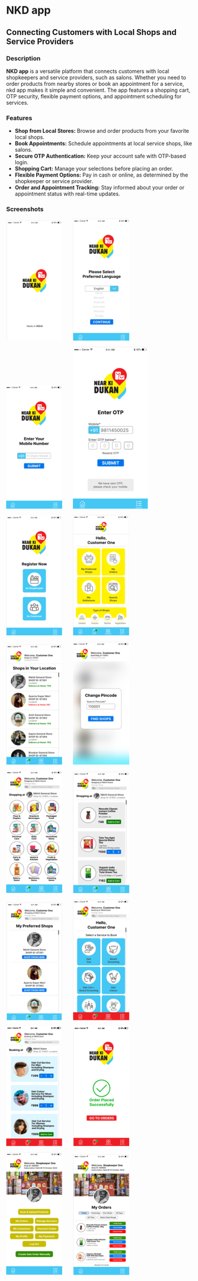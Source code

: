 # NKD app
## Connecting Customers with Local Shops and Service Providers

### Description
**NKD app** is a versatile platform that connects customers with local shopkeepers and service providers, such as salons. Whether you need to order products from nearby stores or book an appointment for a service, nkd app makes it simple and convenient. The app features a shopping cart, OTP security, flexible payment options, and appointment scheduling for services.

### Features
- **Shop from Local Stores:** Browse and order products from your favorite local shops.
- **Book Appointments:** Schedule appointments at local service shops, like salons.
- **Secure OTP Authentication:** Keep your account safe with OTP-based login.
- **Shopping Cart:** Manage your selections before placing an order.
- **Flexible Payment Options:** Pay in cash or online, as determined by the shopkeeper or service provider.
- **Order and Appointment Tracking:** Stay informed about your order or appointment status with real-time updates.

### Screenshots

<p float="left">
  <img src="screenshots/page1.png" width="30%" style="margin-right: 5%;" />
  <img src="screenshots/page2.png" width="30%" />
</p>

<p float="left">
  <img src="screenshots/page3.png" width="30%" style="margin-right: 5%;" />
  <img src="screenshots/page4.png" width="40%" />
</p>

<p float="left">
  <img src="screenshots/page5.png" width="30%" style="margin-right: 5%;" />
  <img src="screenshots/page6.png" width="30%" />
</p>

<p float="left">
  <img src="screenshots/page7.png" width="30%" style="margin-right: 5%;" />
  <img src="screenshots/page8.png" width="30%" />
</p>

<p float="left">
  <img src="screenshots/page9.png" width="30%" style="margin-right: 5%;" />
  <img src="screenshots/page10.png" width="30%" />
</p>

<p float="left">
  <img src="screenshots/page11.png" width="30%" style="margin-right: 5%;" />
  <img src="screenshots/page12.png" width="30%" />
</p>

<p float="left">
  <img src="screenshots/page13.png" width="30%" style="margin-right: 5%;" />
  <img src="screenshots/page14.png" width="30%" />
</p>

<p float="left">
  <img src="screenshots/page15.png" width="30%" style="margin-right: 5%;" />
  <img src="screenshots/page16.png" width="30%" />
</p>


 

 
